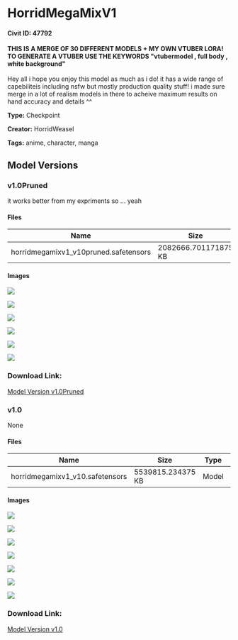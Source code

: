 # HorridMegaMixV1

#### Civit ID: 47792

<p><strong>THIS IS A MERGE OF 30 DIFFERENT MODELS + MY OWN VTUBER LORA! TO GENERATE A VTUBER USE THE KEYWORDS "vtubermodel , full body , white background" </strong><br /><br />Hey all i hope you enjoy this model as much as i do! it has a wide range of capebiliteis including nsfw but mostly production quality stuff! i made sure merge in a lot of realism models in there to acheive maximum results on hand accuracy and details ^^</p>

**Type:** Checkpoint

**Creator:** HorridWeasel

**Tags:** anime, character, manga

## Model Versions

### v1.0Pruned

<p>it works better from my expriments so ... yeah</p>

#### Files

| Name | Size | Type | Format | Download Url | AutoV1 | AutoV2 | SHA256 | CRC32 | BLAKE3 |
| --- | --- | --- | --- | --- | --- | --- | --- | --- | --- |
| horridmegamixv1_v10pruned.safetensors | 2082666.701171875 KB | Model | SafeTensor | https://civitai.com/api/download/models/52687 | 3995B078 | 11965845A5 | 11965845A533FE592BAF9B135255594A3448723373FD86DEEE141287EF29FAEE | D5DEDF82 | 363DD0104AA91A2AAA0F3871CAF78C2CFA381270372556C5DD9254426E8EB917 |

#### Images

<p><img src="https://image.civitai.com/xG1nkqKTMzGDvpLrqFT7WA/8671839b-a6c1-418d-cec1-9f6b26731200/width=450/568188.jpeg" /></p>

<p><img src="https://image.civitai.com/xG1nkqKTMzGDvpLrqFT7WA/0cb996dc-3743-4ff5-f45c-4ea664084600/width=450/568191.jpeg" /></p>

<p><img src="https://image.civitai.com/xG1nkqKTMzGDvpLrqFT7WA/8a162fdc-6fc9-4eb6-dc87-b70396677f00/width=450/568187.jpeg" /></p>

<p><img src="https://image.civitai.com/xG1nkqKTMzGDvpLrqFT7WA/d19679e6-38c2-4e0f-6618-3c3df14e4f00/width=450/568190.jpeg" /></p>

<p><img src="https://image.civitai.com/xG1nkqKTMzGDvpLrqFT7WA/5a073424-6077-40fa-4a9c-0b80d51f0200/width=450/568192.jpeg" /></p>

<p><img src="https://image.civitai.com/xG1nkqKTMzGDvpLrqFT7WA/88107244-774e-47e7-5c0c-76970bbba600/width=450/568189.jpeg" /></p>

### Download Link:

[Model Version v1.0Pruned](https://civitai.com/api/download/models/52687)

### v1.0

None

#### Files

| Name | Size | Type | Format | Download Url | AutoV1 | AutoV2 | SHA256 | CRC32 | BLAKE3 |
| --- | --- | --- | --- | --- | --- | --- | --- | --- | --- |
| horridmegamixv1_v10.safetensors | 5539815.234375 KB | Model | SafeTensor | https://civitai.com/api/download/models/52385 | ACE3082D | B23F2E52CE | B23F2E52CE4C9E997F8A3C23E4A0E18843A8E0B5ACD85C4A8EEA8E5559BB2959 | D09FB45F | 47A937576E42EA7F85D8E5D1201146318EE1CB0D3CC67067DBB107BB1403ADF3 |

#### Images

<p><img src="https://image.civitai.com/xG1nkqKTMzGDvpLrqFT7WA/4a754c36-5edd-4c26-3dd6-abbb77e02300/width=450/564700.jpeg" /></p>

<p><img src="https://image.civitai.com/xG1nkqKTMzGDvpLrqFT7WA/6bf274c0-0384-4295-3090-8a0d0e071900/width=450/564576.jpeg" /></p>

<p><img src="https://image.civitai.com/xG1nkqKTMzGDvpLrqFT7WA/a0998efa-da35-48dd-e275-85882d5dc900/width=450/564699.jpeg" /></p>

<p><img src="https://image.civitai.com/xG1nkqKTMzGDvpLrqFT7WA/9759db77-81d8-433b-de7c-1d1729009400/width=450/564577.jpeg" /></p>

<p><img src="https://image.civitai.com/xG1nkqKTMzGDvpLrqFT7WA/7d0d4c82-d37a-45c0-cd31-3b83d9092e00/width=450/564575.jpeg" /></p>

<p><img src="https://image.civitai.com/xG1nkqKTMzGDvpLrqFT7WA/825ec367-4e1d-4a49-1699-f338ee078900/width=450/564579.jpeg" /></p>

<p><img src="https://image.civitai.com/xG1nkqKTMzGDvpLrqFT7WA/61c2fb55-0944-49f4-2750-bd89ae9f0400/width=450/564578.jpeg" /></p>

### Download Link:

[Model Version v1.0](https://civitai.com/api/download/models/52385)

